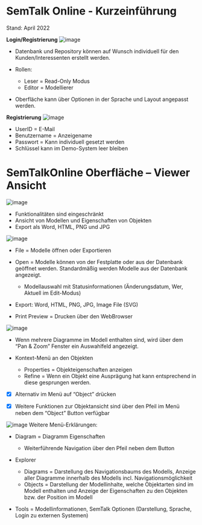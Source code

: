 # SemTalk Online - Kurzeinführung
Stand: April 2022

**Login/Registrierung**
![image](/assets/main/images/Bild7.png)
- Datenbank und Repository können auf Wunsch individuell für den Kunden/Interessenten erstellt werden.
- Rollen:
  - Leser = Read-Only Modus
  - Editor = Modellierer 

- Oberfläche kann über Optionen in der Sprache und Layout angepasst werden.

**Registrierung**
![image]([https://github.com/SemTalkOnline/SemTalkOnline_DE/main/images/Bild4.png](https://raw.githubusercontent.com/SemTalkOnline/SemTalkOnline_DE/main/images/Bild4.png))
- UserID = E-Mail
- Benutzername = Anzeigename
- Passwort = Kann individuell gesetzt werden
- Schlüssel kann im Demo-System leer bleiben

# SemTalkOnline Oberfläche – Viewer Ansicht
![image]([https://github.com/SemTalkOnline/SemTalkOnline_DE/main/images/Bild3.png](https://raw.githubusercontent.com/SemTalkOnline/SemTalkOnline_DE/main/images/Bild3.png))
- Funktionalitäten sind eingeschränkt
- Ansicht von Modellen und Eigenschaften von Objekten
- Export als Word, HTML, PNG und JPG

![image]([https://github.com/SemTalkOnline/SemTalkOnline_DE/main/images/Bild6.png](https://raw.githubusercontent.com/SemTalkOnline/SemTalkOnline_DE/main/images/Bild6.png))
- File = Modelle öffnen oder Exportieren
- Open = Modelle können von der Festplatte oder aus der Datenbank geöffnet werden. Standardmäßig werden Modelle aus der Datenbank angezeigt. 
  - Modellauswahl mit Statusinformationen (Änderungsdatum, Wer, Aktuell im Edit-Modus)

- Export: Word, HTML, PNG, JPG, Image File (SVG)
- Print Preview = Drucken über den WebBrowser

![image]([https://github.com/SemTalkOnline/SemTalkOnline_DE/main/images/Bild2.png](https://raw.githubusercontent.com/SemTalkOnline/SemTalkOnline_DE/main/images/Bild2.png))
- Wenn mehrere Diagramme im Modell enthalten sind, wird über dem “Pan & Zoom” Fenster ein Auswahlfeld angezeigt.

- Kontext-Menü an den Objekten
  - Properties = Objekteigenschaften anzeigen
  - Refine = Wenn ein Objekt eine Ausprägung hat kann entsprechend in diese gesprungen werden. 

- [x] Alternativ im Menü auf “Object” drücken

- [x] Weitere Funktionen zur Objektansicht sind über den Pfeil im Menü neben dem “Object” Button verfügbar

![image]([https://github.com/SemTalkOnline/SemTalkOnline_DE/main/images/Bild8.png](https://raw.githubusercontent.com/SemTalkOnline/SemTalkOnline_DE/main/images/Bild8.png))
Weitere Menü-Erklärungen:
- Diagram = Diagramm Eigenschaften
  - Weiterführende Navigation über den Pfeil neben dem Button

- Explorer 
  - Diagrams = Darstellung des Navigationsbaums des Modells, Anzeige aller Diagramme innerhalb des Modells incl. Navigationsmöglichkeit
  - Objects = Darstellung der Modellinhalte, welche Objektarten sind im Modell enthalten und Anzeige der Eigenschaften zu den Objekten bzw. der Position im Modell

- Tools = Modellinformationen, SemTalk Optionen (Darstellung, Sprache, Login zu externen Systemen)
